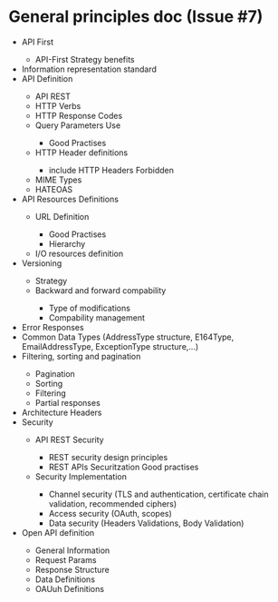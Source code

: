 # General principles doc (Issue #7)

<ul>
  <li> API First </li>
  <ul>    
    <li> API-First Strategy benefits</li>
  </ul>
  <li> Information representation standard </li>
  <li> API Definition </li>
  <ul>    
    <li> API REST </li>
    <li> HTTP Verbs </li>
    <li> HTTP Response Codes </li>
    <li> Query Parameters Use</li>
    <ul>
         <li> Good Practises </li>
    </ul>
    <li> HTTP Header definitions </li>
    <ul>
         <li> include HTTP Headers Forbidden </li>
    </ul>
    <li> MIME Types </li>
    <li> HATEOAS </li>
 </ul>
 <li> API Resources Definitions </li>
 <ul>    
    <li> URL Definition </li>
    <ul>
         <li> Good Practises </li>
         <li> Hierarchy </li>
    </ul>
    <li> I/O resources definition </li>
 </ul>
 <li> Versioning </li>
 <ul>    
    <li> Strategy </li>
    <li> Backward and forward compability </li> 
    <ul>
         <li> Type of modifications  </li>
         <li> Compability management </li>
    </ul>
 </ul>
 <li> Error Responses </li>
 <li> Common Data Types (AddressType structure, E164Type, EmailAddressType, ExceptionType structure,...) </li>
 <li> Filtering, sorting and pagination </li>
 <ul>    
    <li> Pagination </li>
    <li> Sorting </li>
    <li> Filtering  </li>
    <li> Partial responses </li>
 </ul>
 <li> Architecture Headers </li>
 <li> Security </li>
     <ul>    
     <li> API REST Security </li>
     <ul>
         <li> REST security design principles  </li>
         <li> REST APIs Securitzation Good practises </li>
    </ul>    
     <li> Security Implementation </li>
     <ul>
         <li> Channel security (TLS and authentication, certificate chain validation, recommended ciphers) </li>
         <li> Access security (OAuth, scopes) </li>
         <li> Data security (Headers Validations, Body Validation) </li>
    </ul>
    </ul>
 <li> Open API definition </li>
 <ul>    
    <li> General Information </li>
    <li> Request Params </li>
    <li> Response Structure </li>
    <li> Data Definitions </li>
    <li> OAUuh Definitions </li>
 </ul>
</ul>

